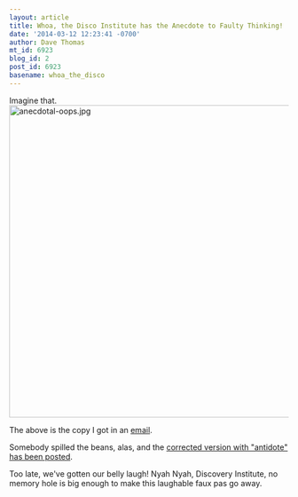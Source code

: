```yaml
---
layout: article
title: Whoa, the Disco Institute has the Anecdote to Faulty Thinking!
date: '2014-03-12 12:23:41 -0700'
author: Dave Thomas
mt_id: 6923
blog_id: 2
post_id: 6923
basename: whoa_the_disco
---
```

Imagine that.
<img src="/PT/uploads/2014/anecdotal-oops.jpg" alt="anecdotal-oops.jpg" width="622" height="563" class="mt-image-none" />

The above is the copy I got in an [email](http://view.s6.exacttarget.com/?j=fed515707762047c&amp;m=fe8e12717364017b7c&amp;ls=fe3015747066027d721072&amp;l=ff61107372&amp;s=fe5b10717c65007d7c1c&amp;jb=ffcf14&amp;ju=fe8d16787c600c7d76&amp;r=0).

Somebody spilled the beans, alas, and the [corrected version with "antidote" has been posted](http://www.evolutionnews.org/2014/03/what_can_you_do083051.html).

Too late, we've gotten our belly laugh! Nyah Nyah, Discovery Institute, no memory hole is big enough to make this laughable faux pas go away.
